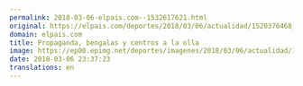 ```yaml
---
permalink: 2018-03-06-elpais.com--1532617621.html
original: https://elpais.com/deportes/2018/03/06/actualidad/1520376468_243216.html#?ref=rss&format=simple&link=link
domain: elpais.com
title: Propaganda, bengalas y centros a la olla
image: https://ep00.epimg.net/deportes/imagenes/2018/03/06/actualidad/1520376468_243216_1520377527_rrss_normal.jpg
date: 2018-03-06 23:37:23
translations: en
---
```


